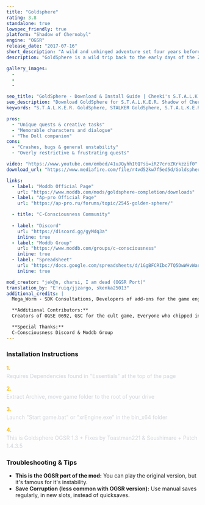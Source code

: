 ```yaml
---
title: "Goldsphere"
rating: 3.8
standalone: true
lowspec_friendly: true
platform: "Shadow of Chernobyl"
engine: "OGSR"
release_date: "2017-07-16"
short_description: "A wild and unhinged adventure set four years before Shadow of Chernobyl, mixing lots of open quests, puzzles, and bizarre occult mysteries. Full of Roadside Picnic references, it turns the Zone into a chaotic, unpredictable experience."
description: "GoldSphere is a wild trip back to the early days of the Zone. You play as Zhekan, one of the first stalkers, chasing the legend of the Wish Granter. <br> The mod is full of unique, creative quests and mechanics, great characters to meet, aeras to explore with weird puzzles, strange anomalies, and tons of hidden secrets. And you even have a creepy Doll companion to guide you through this world full of Roadside Picnic references, dark humor, and unexpected twists. <br> It can be buggy with some frustrating quests at times, but still, GoldSphere is considered a legendary, 'must-play once' mod despite its flaws. Especially when you realize it's the impressive work of a single developer."

gallery_images:
  - 
  - 
  - 

seo_title: "GoldSphere - Download & Install Guide | Cheeki's S.T.A.L.K.E.R. Mods Archive"
seo_description: "Download GoldSphere for S.T.A.L.K.E.R. Shadow of Chernobyl. Complete installation guide, gameplay features, and detailed review on Cheeki's S.T.A.L.K.E.R. Mods Archive"
keywords: "S.T.A.L.K.E.R. GoldSphere, STALKER GoldSphere, S.T.A.L.K.E.R. story mods, STALKER story mods, Shadow of Chernobyl mods, STALKER Shadow of Chernobyl mods, Best STALKER Shadow of Chernobyl mods, best S.T.A.L.K.E.R. mods 2025, best STALKER mods 2025, immersive STALKER mod, best STALKER mod, Cheeki Breeki"

pros:
  - "Unique quests & creative tasks"
  - "Memorable characters and dialogue"
  - "The Doll companion"
cons:
  - "Crashes, bugs & general unstability"
  - "Overly restrictive & frustrating quests"

video: "https://www.youtube.com/embed/41uJQyhhItQ?si=iR27croZKrkzzif0"
download_url: "https://www.mediafire.com/file/r4vd52kw7f5ed5d/Goldsphere_%255BOGSR%255D.7z/file"

links:    
  - label: "Moddb Official Page"
    url: "https://www.moddb.com/mods/goldsphere-completion/downloads"
  - label: "Ap-pro Official Page"
    url: "https://ap-pro.ru/forums/topic/2545-golden-sphere/"

  - title: "C-Consciousness Community"
  
  - label: "Discord"
    url: "https://discord.gg/gyMdq3a"
    inline: true
  - label: "Moddb Group"
    url: "https://www.moddb.com/groups/c-consciousness"
    inline: true
  - label: "Spreadsheet"
    url: "https://docs.google.com/spreadsheets/d/1GgBFCRIbc7TQ5DwWHvWaridX1G64PYoWItkLyr3pBPk/edit?gid=0#gid=0"
    inline: true

mod_creator: "jek@n, charsi, I am dead (OGSR Port)"
translation_by: "E'ruiq/jjzargo, skenka25013"
additional_credits: |
  Mega_Worm - SDK Consultations, Developers of add-ons for the game engine v.10007, Rafael, Andrey S, TehTron, Assol and Olya - testers, Vlador and Pidzhoe - voicing the characters' phrases, Phorumer, Ed_rez, Editor46, Fedot "qwqwqw" - models of weapons and NPCs, Artos - scripting modules, Voltmod - working on sounds

  **Additional Contributors:**
  Creators of OGSE 0692, GSC for the cult game, Everyone who chipped in for Zhekan for new equipment, Unofficial Patch: drCarabas, Hoperise, kamray27, nasar75, sergei27shus, Sharomet, 13stalker13, OGSR Engine developers: kroddin, dsh

  **Special Thanks:**
  C-Consciousness Discord & Moddb Group
---
```


### Installation Instructions

<div class="space-y-3 mt-4">
  <div class="flex items-start" style="gap: 0.75rem; margin-bottom: 0.75rem;">
    <span style="color: #fbbf24 !important; font-weight: bold; font-size: 0.875rem; flex-shrink: 0; line-height: 1.5; min-width: 1.2rem;">1.</span>
    <div style="flex: 1; line-height: 1.5;">
      <p style="margin: 0; color: #d1d5db;">Requires Dependencies found in "Essentials" at the top of the page</p>
    </div>
  </div>

  <div class="flex items-start" style="gap: 0.75rem; margin-bottom: 0.75rem;">
    <span style="color: #fbbf24 !important; font-weight: bold; font-size: 0.875rem; flex-shrink: 0; line-height: 1.5; min-width: 1.2rem;">2.</span>
    <div style="flex: 1; line-height: 1.5;">
      <p style="margin: 0; color: #d1d5db;">Extract Archive, move game folder to the root of your drive</p>
    </div>
  </div>

  <div class="flex items-start" style="gap: 0.75rem; margin-bottom: 0.75rem;">
    <span style="color: #fbbf24 !important; font-weight: bold; font-size: 0.875rem; flex-shrink: 0; line-height: 1.5; min-width: 1.2rem;">3.</span>
    <div style="flex: 1; line-height: 1.5;">
      <p style="margin: 0; color: #d1d5db;">Launch "Start game.bat" or "xrEngine.exe" in the bin_x64 folder</p>
    </div>
  </div>

  <div class="flex items-start" style="gap: 0.75rem; margin-bottom: 0.75rem;">
    <span style="color: #fbbf24 !important; font-weight: bold; font-size: 0.875rem; flex-shrink: 0; line-height: 1.5; min-width: 1.2rem;">4.</span>
    <div style="flex: 1; line-height: 1.5;">
      <p style="margin: 0; color: #d1d5db;">This is Goldsphere OGSR 1.3 + Fixes by Toastman221 & Seushimare + Patch 1.4.3.5</p>
    </div>
  </div>
</div>

### Troubleshooting & Tips

- **This is the OGSR port of the mod:** You can play the original version, but it's famous for it's instability.
- **Save Corruption (less common with OGSR version):** Use manual saves regularly, in new slots, instead of quicksaves.

